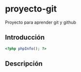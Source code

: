 # proyecto-git
Proyecto para aprender git y github
## Introducción 
```php
<?php phpInfo(); ?>
```
## Descripción

